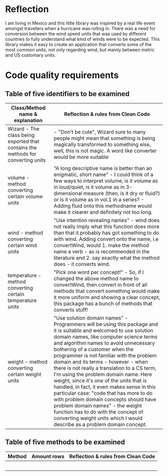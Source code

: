 # Reflection

I am living in Mexico and this little library was inspired by a real life event amongst travellers when a hurricane was rolling in. There was a need for conversion between the wind speed units that was used by different countries to fully understand what kind of winds were to be expected. This library makes it easy to create an application that converts some of the most common units, not only regarding wind, but mainly between metric and US customary units.

# Code quality requirements

## Table of five identifiers to be examined

| Class/Method name & explanation | Reflection & rules from Clean Code |
| ----------- | ----------- |
|  Wizard - The class being exported that contains the methods for converting units | - "Don't be cute", Wizard sure to many people might mean that something is being magically transformed to something else, well, this is not magic. A word like converter would be more suitable |
|  volume - method converting certain volume units | "A long descriptive name is better than an enigmatic, short name" - I could think of a few ways to interpret volume, is it volume as in loud/quiet, is it volume as in 3-dimensional measure (then, is it dry or fluid?) or is it volume as in vol.1 in a series? - Adding fluid onto this methodname would make it clearer and definitely not too long. |
|  wind - method converting certain wind units  |  "Use intention revealing names" - wind does not really imply what this function does more than that it probably has got something to do with wind. Adding convert onto the name, i.e convertWind, would 1. make the method name a verb - as is recommended in the literature and 2. say exactly what the method does - it converts wind. |
|  temperature - method converting certain temperature units  |  "Pick one word per concept!" - So, if I changed the above method name to convertWind, then convert in front of all methods that convert something would make it more uniform and showing a clear concept, this package has a bunch of methods that converts stuff!  |
|  weight - method converting certain weight units  |   "Use solution domain names" - Programmers will be using this package and it is suitable and welcomed to use solution domain names, like computer science terms and algorithm names to avoid unnecessary bothering of a customer when the programmer is not familiar with the problem domain and its terms - however - when there is not really a translation to a CS term, I'm using the problem domain name. Here weight, since it's one of the units that is handled, in fact, it even makes sense in this particular case: "code that has more to do with problem domain concepts should have problem domain names" - the weight function has to do with the concept of converting weight units which I would describe as a problem domain concept. |


## Table of five methods to be examined


| Method | Amount rows | Reflection & rules from Clean Code |
| ----------- | ----------- | ----------- |
|    |     |     |
|    |     |     |
|    |     |     |
|    |     |     |
|    |     |     |


